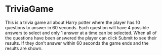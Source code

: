 # TriviaGame

This is a trivia game all about Harry potter where the player has 10 questions to answer in 60 seconds. 
Each question will have 4 possible answers to select and only 1 answer at a time can be selected.
When all of the questions have been answered the player can click Submit to see their results.
If they don't answer within 60 seconds the game ends and the results are shown.